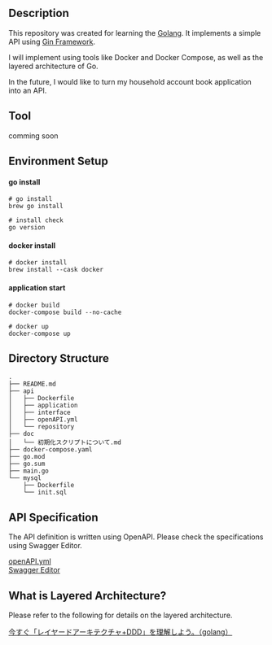 ## Description

This repository was created for learning the [Golang](https://go.dev/). It implements a simple API using [Gin Framework](https://gin-gonic.com/ja/docs/).

I will implement using tools like Docker and Docker Compose, as well as the layered architecture of Go.

In the future, I would like to turn my household account book application into an API.

## Tool

comming soon

## Environment Setup

#### go install
```
# go install
brew go install

# install check
go version
```
#### docker install
```
# docker install
brew install --cask docker
```

#### application start

```
# docker build
docker-compose build --no-cache

# docker up
docker-compose up
```

## Directory Structure

```
.
├── README.md
├── api
│   ├── Dockerfile
│   ├── application
│   ├── interface
│   ├── openAPI.yml
│   └── repository
├── doc
│   └── 初期化スクリプトについて.md
├── docker-compose.yaml
├── go.mod
├── go.sum
├── main.go
└── mysql
    ├── Dockerfile
    └── init.sql
```

## API Specification

The API definition is written using OpenAPI. Please check the specifications using Swagger Editor.

[openAPI.yml](./api/openAPI.yml)  
[Swagger Editor](https://editor.swagger.io/)

## What is Layered Architecture?

Please refer to the following for details on the layered architecture.

[今すぐ「レイヤードアーキテクチャ+DDD」を理解しよう。（golang）](https://qiita.com/tono-maron/items/345c433b86f74d314c8d)
